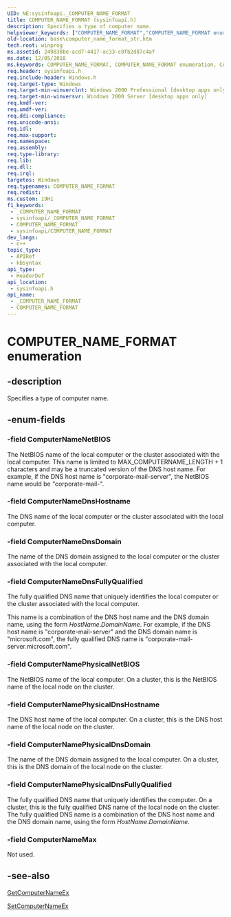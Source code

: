 ```yaml
---
UID: NE:sysinfoapi._COMPUTER_NAME_FORMAT
title: COMPUTER_NAME_FORMAT (sysinfoapi.h)
description: Specifies a type of computer name.
helpviewer_keywords: ["COMPUTER_NAME_FORMAT","COMPUTER_NAME_FORMAT enumeration","ComputerNameDnsDomain","ComputerNameDnsFullyQualified","ComputerNameDnsHostname","ComputerNameMax","ComputerNameNetBIOS","ComputerNamePhysicalDnsDomain","ComputerNamePhysicalDnsFullyQualified","ComputerNamePhysicalDnsHostname","ComputerNamePhysicalNetBIOS","_COMPUTER_NAME_FORMAT","_win32_computer_name_format_str","base.computer_name_format_str","sysinfoapi/COMPUTER_NAME_FORMAT","sysinfoapi/ComputerNameDnsDomain","sysinfoapi/ComputerNameDnsFullyQualified","sysinfoapi/ComputerNameDnsHostname","sysinfoapi/ComputerNameMax","sysinfoapi/ComputerNameNetBIOS","sysinfoapi/ComputerNamePhysicalDnsDomain","sysinfoapi/ComputerNamePhysicalDnsFullyQualified","sysinfoapi/ComputerNamePhysicalDnsHostname","sysinfoapi/ComputerNamePhysicalNetBIOS"]
old-location: base\computer_name_format_str.htm
tech.root: winprog
ms.assetid: 249830be-acd7-4417-ac33-c0fb2d87c4af
ms.date: 12/05/2018
ms.keywords: COMPUTER_NAME_FORMAT, COMPUTER_NAME_FORMAT enumeration, ComputerNameDnsDomain, ComputerNameDnsFullyQualified, ComputerNameDnsHostname, ComputerNameMax, ComputerNameNetBIOS, ComputerNamePhysicalDnsDomain, ComputerNamePhysicalDnsFullyQualified, ComputerNamePhysicalDnsHostname, ComputerNamePhysicalNetBIOS, _COMPUTER_NAME_FORMAT, _win32_computer_name_format_str, base.computer_name_format_str, sysinfoapi/COMPUTER_NAME_FORMAT, sysinfoapi/ComputerNameDnsDomain, sysinfoapi/ComputerNameDnsFullyQualified, sysinfoapi/ComputerNameDnsHostname, sysinfoapi/ComputerNameMax, sysinfoapi/ComputerNameNetBIOS, sysinfoapi/ComputerNamePhysicalDnsDomain, sysinfoapi/ComputerNamePhysicalDnsFullyQualified, sysinfoapi/ComputerNamePhysicalDnsHostname, sysinfoapi/ComputerNamePhysicalNetBIOS
req.header: sysinfoapi.h
req.include-header: Windows.h
req.target-type: Windows
req.target-min-winverclnt: Windows 2000 Professional [desktop apps only]
req.target-min-winversvr: Windows 2000 Server [desktop apps only]
req.kmdf-ver: 
req.umdf-ver: 
req.ddi-compliance: 
req.unicode-ansi: 
req.idl: 
req.max-support: 
req.namespace: 
req.assembly: 
req.type-library: 
req.lib: 
req.dll: 
req.irql: 
targetos: Windows
req.typenames: COMPUTER_NAME_FORMAT
req.redist: 
ms.custom: 19H1
f1_keywords:
 - _COMPUTER_NAME_FORMAT
 - sysinfoapi/_COMPUTER_NAME_FORMAT
 - COMPUTER_NAME_FORMAT
 - sysinfoapi/COMPUTER_NAME_FORMAT
dev_langs:
 - c++
topic_type:
 - APIRef
 - kbSyntax
api_type:
 - HeaderDef
api_location:
 - sysinfoapi.h
api_name:
 - _COMPUTER_NAME_FORMAT
 - COMPUTER_NAME_FORMAT
---
```


# COMPUTER_NAME_FORMAT enumeration


## -description

Specifies a type of computer name.

## -enum-fields

### -field ComputerNameNetBIOS

The NetBIOS name of the local computer or the cluster associated with the local computer. This name is limited to MAX_COMPUTERNAME_LENGTH + 1 characters and may be a truncated version of the DNS host name. For example, if the DNS host name is "corporate-mail-server", the NetBIOS name would be "corporate-mail-".

### -field ComputerNameDnsHostname

The DNS name of the local computer or the cluster associated with the local computer.

### -field ComputerNameDnsDomain

The name of the DNS domain assigned to the local computer or the cluster associated with the local computer.

### -field ComputerNameDnsFullyQualified

The fully qualified DNS name that uniquely identifies the local computer or the cluster associated with the local computer. 




This name is a combination of the DNS host name and the DNS domain name, using the form <i>HostName</i>.<i>DomainName</i>. For example, if the DNS host name is "corporate-mail-server" and the DNS domain name is "microsoft.com", the fully qualified DNS name is "corporate-mail-server.microsoft.com".

### -field ComputerNamePhysicalNetBIOS

The NetBIOS name of the local computer. On a cluster, this is the NetBIOS name of the local node on the cluster.

### -field ComputerNamePhysicalDnsHostname

The DNS host name of the local computer. On a cluster, this is the DNS host name of the local node on the cluster.

### -field ComputerNamePhysicalDnsDomain

The name of the DNS domain assigned to the local computer. On a cluster, this is the DNS domain of the local node on the cluster.

### -field ComputerNamePhysicalDnsFullyQualified

The fully qualified DNS name that uniquely identifies the computer. On a cluster, this is the fully qualified DNS name of the local node on the cluster. The fully qualified DNS name is a combination of the DNS host name and the DNS domain name, using the form <i>HostName</i>.<i>DomainName</i>.

### -field ComputerNameMax

Not used.

## -see-also

<a href="/windows/desktop/api/sysinfoapi/nf-sysinfoapi-getcomputernameexa">GetComputerNameEx</a>



<a href="/windows/desktop/api/sysinfoapi/nf-sysinfoapi-setcomputernameexa">SetComputerNameEx</a>

